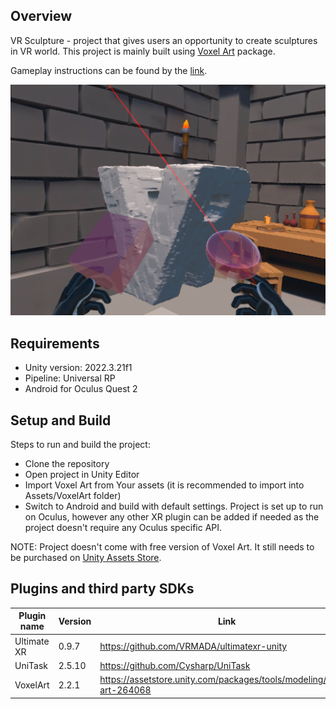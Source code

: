 ## Overview

VR Sculpture - project that gives users an opportunity to create sculptures in VR world. This project is mainly built
using [Voxel Art](https://assetstore.unity.com/packages/tools/modeling/voxel-art-264068) package.

Gameplay instructions can be found by the [link](GAMEPLAY.md).

![Main.png](Main.png)

## Requirements
- Unity version: 2022.3.21f1
- Pipeline: Universal RP
- Android for Oculus Quest 2

## Setup and Build

Steps to run and build the project:
- Clone the repository
- Open project in Unity Editor
- Import Voxel Art from Your assets (it is recommended to import into Assets/VoxelArt folder)
- Switch to Android and build with default settings. Project is set up to run on Oculus, however any other
XR plugin can be added if needed as the project doesn't require any Oculus specific API.

NOTE: Project doesn't come with free version of Voxel Art. It still needs to be purchased on [Unity Assets Store](https://assetstore.unity.com/packages/tools/modeling/voxel-art-264068).

## Plugins and third party SDKs
| Plugin name | Version | Link                                                                  |
|-------------|---------|-----------------------------------------------------------------------|
| Ultimate XR | 0.9.7   | https://github.com/VRMADA/ultimatexr-unity                            |
| UniTask     | 2.5.10  | https://github.com/Cysharp/UniTask                                    |
| VoxelArt    | 2.2.1   | https://assetstore.unity.com/packages/tools/modeling/voxel-art-264068 |
